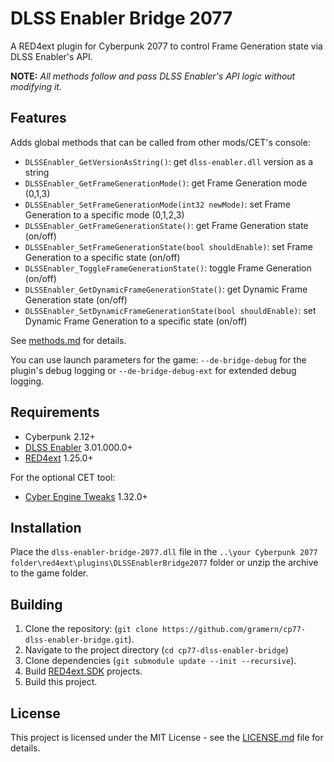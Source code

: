 # DLSS Enabler Bridge 2077

A RED4ext plugin for Cyberpunk 2077 to control Frame Generation state via DLSS Enabler's API.

**NOTE:** _All methods follow and pass DLSS Enabler's API logic without modifying it._

## Features
Adds global methods that can be called from other mods/CET's console:
- `DLSSEnabler_GetVersionAsString()`: get `dlss-enabler.dll` version as a string
- `DLSSEnabler_GetFrameGenerationMode()`: get Frame Generation mode (0,1,3)
- `DLSSEnabler_SetFrameGenerationMode(int32 newMode)`: set Frame Generation to a specific mode (0,1,2,3)
- `DLSSEnabler_GetFrameGenerationState()`: get Frame Generation state (on/off)
- `DLSSEnabler_SetFrameGenerationState(bool shouldEnable)`: set Frame Generation to a specific state (on/off)
- `DLSSEnabler_ToggleFrameGenerationState()`: toggle Frame Generation (on/off)
- `DLSSEnabler_GetDynamicFrameGenerationState()`: get Dynamic Frame Generation state (on/off)
- `DLSSEnabler_SetDynamicFrameGenerationState(bool shouldEnable)`: set Dynamic Frame Generation to a specific state (on/off)

See [methods.md](docs/methods.md) for details.

You can use launch parameters for the game: `--de-bridge-debug` for the plugin's debug logging or `--de-bridge-debug-ext` for extended debug logging.

## Requirements
+ Cyberpunk 2.12+
+ [DLSS Enabler](https://github.com/artur-graniszewski/DLSS-Enabler) 3.01.000.0+
+ [RED4ext](https://github.com/WopsS/RED4ext) 1.25.0+

For the optional CET tool:
+ [Cyber Engine Tweaks](https://github.com/maximegmd/CyberEngineTweaks) 1.32.0+

## Installation
Place the `dlss-enabler-bridge-2077.dll` file in the `..\your Cyberpunk 2077 folder\red4ext\plugins\DLSSEnablerBridge2077` folder or unzip the archive to the game folder.

## Building
1. Clone the repository: (`git clone https://github.com/gramern/cp77-dlss-enabler-bridge.git`).
2. Navigate to the project directory (`cd cp77-dlss-enabler-bridge`)
2. Clone dependencies  (`git submodule update --init --recursive`).
3. Build [RED4ext.SDK](https://github.com/WopsS/RED4ext.SDK) projects.
4. Build this project.

## License
This project is licensed under the MIT License - see the [LICENSE.md](LICENSE.md) file for details.
